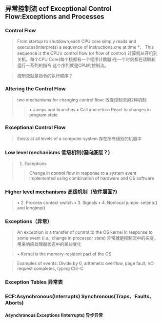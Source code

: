## 异常控制流 ecf Exceptional Control Flow:Exceptions and Processes

### Control Flow
>From startup to shutdown,each CPU core simply reads and executes(interprets) a sequence of instructions,one at time *，
This sequence is the CPU’s control flow (or flow of control)
>计算机从开机到关机，每个CPU Core(每个核都有一个程序计数器)在一个时刻都在读取和运行一系列的指令
这个序列就是CPU的控制流。

>控制流就是指令的执行顺序？

### Altering the Control Flow
>two mechanisms for changing control flow: 改变控制流的2种机制
>>▪ Jumps and branches
>>▪ Call and return
>React to changes in program state

### Exceptional Control Flow
>Exists at all levels of a computer system
>存在所有级别的机器中

### Low level mechanisms 低级机制(偏向底层？)
>1. Exceptions 
>> Change in control flow in response to a system event 
>> Implemented using combination of hardware and OS software

### Higher level mechanisms 高级机制（软件层面?)
>▪ 2. Process context switch
>▪ 3. Signals
>▪ 4. Nonlocal jumps: setjmp() and longjmp()

### Exceptions（异常）
> An exception is a transfer of control to the OS kernel in response 
to some event (i.e., change in processor state)
>异常就是控制流中的突变，用来响应处理器状态中的某些变化

>▪ Kernel is the memory-resident part of the OS

>Examples of events: Divide by 0, arithmetic overflow, page fault, I/O 
request completes, typing Ctrl-C

### Exception Tables 异常表

### ECF:Asynchronous(Interrupts) Synchronous(Traps、Faults、Aborts)

#### Asynchronous Exceptions (Interrupts) 异步异常
